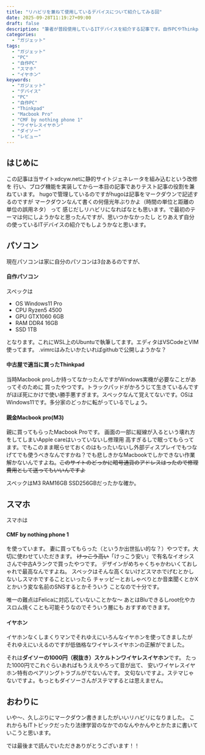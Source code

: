```yaml
---
title: "リハビリを兼ねて使用しているデバイスについて紹介してみる回"
date: 2025-09-28T11:19:27+09:00
draft: false
description: "筆者が普段使用しているITデバイスを紹介する記事です。自作PCやThinkpad、Macbook Proといったパソコンから、CMF by nothing phone 1、ダイソーのワイヤレスイヤホンまで、それぞれのスペックや使用感をレビューしています。"
categories:
  - "ガジェット"
tags:
  - "ガジェット"
  - "PC"
  - "自作PC"
  - "スマホ"
  - "イヤホン"
keywords:
  - "ガジェット"
  - "デバイス"
  - "PC"
  - "自作PC"
  - "Thinkpad"
  - "Macbook Pro"
  - "CMF by nothing phone 1"
  - "ワイヤレスイヤホン"
  - "ダイソー"
  - "レビュー"
---
```


## はじめに
この記事は当サイトxdcyw.netに静的サイトジェネレータを組み込むという改修を
行い、ブログ機能を実装してから一本目の記事でありテスト記事の役割を兼ねています。
hugoで管理しているのですがhugoは記事をマークダウンで記述するのですが
マークダウンなんて書くの何億光年ぶりかよ（時間の単位と距離の単位の誤用ネタ） って
感じだしリハビリになればなとも思います。で最初のテーマは何にしようかなと思ったんですが、思いつかなかったし
とりあえず自分の使っているITデバイスの紹介でもしようかなと思います。

## パソコン
現在パソコンは家に自分のパソコンは3台あるのですが、

#### 自作パソコン
スペックは
- OS Windows11 Pro
 - CPU Ryzen5 4500
 - GPU GTX1060 6GB
- RAM DDR4 16GB
- SSD 1TB

となります。これにWSL上のUbuntuで執筆してます。エディタはVSCodeとVIM使ってます。
.vimrcはみたいかたいればgithubで公開しようかな？

#### 中古屋で適当に買ったThinkpad
当時Macbook proしか持ってなかったんですがWindows実機が必要なことがあってそのために
買ったやつです。トラックパッドがかろうじて生きているんですがほぼ死にかけで使い勝手悪すぎます。スペックなんて覚えてないです。OSはWindows11です。多分家のどっかに転がっているでしょう。

#### 親金Macbook pro(M3)
親に買ってもらったMacbook Proです。
画面の一部に縦線が入るという壊れ方をしてしまいApple careはいっていないし修理用
高すぎるしで眠ってもらってます。でもこのまま眠らせておくのはもったいないし外部ディスプレイでもつなげてでも使うべきなんですかね？でも悲しきかなMacbookでしかできない作業解かないんですよね。~~このサイトのどっかに暗号通貨のアドレスはったので修理費用として送ってもいいんですよ~~

スペックはM3 RAM16GB SSD256GBだったかな確か。

## スマホ
スマホは
#### CMF by nothing phone 1

を使っています。
妻に買ってもらった（というか出世払い的な？）やつです。大切に使わせていただきます。
~~けっこう高い~~「けっこう安い」で有名なイオシスさんで中古Aランクで買ったやつです。
デザインがめちゃくちゃかわいくておしゃれで最高なんですよね。
スペックはそんな高くないけどスマホでげむとかしないしスマホですることといったら
チャッピーとおしゃべりとか音楽聞くとかXとかいう変な名前のSNSするとかそういう
ことなので十分です。

唯一の難点はFelicaに対応していないことかな～
あとはBluできるしroot化やカスロム焼くことも可能そうなのでそういう層にも
おすすめできます。

#### イヤホン
イヤホンなくしまくりマンでそれゆえにいろんなイヤホンを使ってきましたが
それゆえにいえるのですが低価格なワイヤレスイヤホンの正解がでました。

それは**ダイソーの1000円（税抜き）スケルトンワイヤレスイヤホン**です。
たった1000円でこれぐらいあればもうええやろって音が出て、
安いワイヤレスイヤホン特有のペアリングトラブルがでないんです。
文句ないですよ。ステマじゃないですよ。もっともダイソーさんがステマするとは思えません。

## おわりに
いや～、久しぶりにマークダウン書きましたがいいリハビリになりました。
これからもITトピックだったり法律学習のなかでのなんやかんやとかたまに書いていこうと思います。

では最後まで読んでいただきありがとうございます！！
